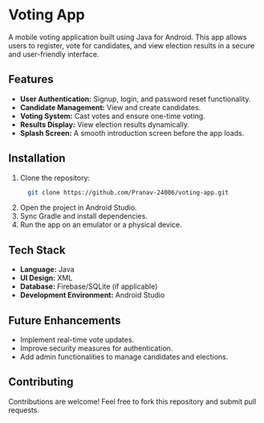 # Voting App

A mobile voting application built using Java for Android. This app allows users to register, vote for candidates, and view election results in a secure and user-friendly interface.

## Features
- **User Authentication:** Signup, login, and password reset functionality.
- **Candidate Management:** View and create candidates.
- **Voting System:** Cast votes and ensure one-time voting.
- **Results Display:** View election results dynamically.
- **Splash Screen:** A smooth introduction screen before the app loads.

## Installation
1. Clone the repository:
   ```bash
     git clone https://github.com/Pranav-24006/voting-app.git
   ```
2. Open the project in Android Studio.
3. Sync Gradle and install dependencies.
4. Run the app on an emulator or a physical device.

## Tech Stack
- **Language:** Java
- **UI Design:** XML
- **Database:** Firebase/SQLite (if applicable)
- **Development Environment:** Android Studio


## Future Enhancements
- Implement real-time vote updates.
- Improve security measures for authentication.
- Add admin functionalities to manage candidates and elections.


## Contributing
Contributions are welcome! Feel free to fork this repository and submit pull requests.



